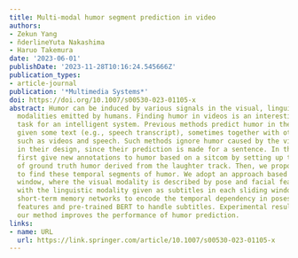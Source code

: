 ```yaml
---
title: Multi-modal humor segment prediction in video
authors:
- Zekun Yang
- n̆derlineYuta Nakashima
- Haruo Takemura
date: '2023-06-01'
publishDate: '2023-11-28T10:16:24.545666Z'
publication_types:
- article-journal
publication: '*Multimedia Systems*'
doi: https://doi.org/10.1007/s00530-023-01105-x
abstract: Humor can be induced by various signals in the visual, linguistic, and vocal
  modalities emitted by humans. Finding humor in videos is an interesting but challenging
  task for an intelligent system. Previous methods predict humor in the sentence level
  given some text (e.g., speech transcript), sometimes together with other modalities,
  such as videos and speech. Such methods ignore humor caused by the visual modality
  in their design, since their prediction is made for a sentence. In this work, we
  first give new annotations to humor based on a sitcom by setting up temporal segments
  of ground truth humor derived from the laughter track. Then, we propose a method
  to find these temporal segments of humor. We adopt an approach based on sliding
  window, where the visual modality is described by pose and facial features along
  with the linguistic modality given as subtitles in each sliding window. We use long
  short-term memory networks to encode the temporal dependency in poses and facial
  features and pre-trained BERT to handle subtitles. Experimental results show that
  our method improves the performance of humor prediction.
links:
- name: URL
  url: https://link.springer.com/article/10.1007/s00530-023-01105-x
---
```

